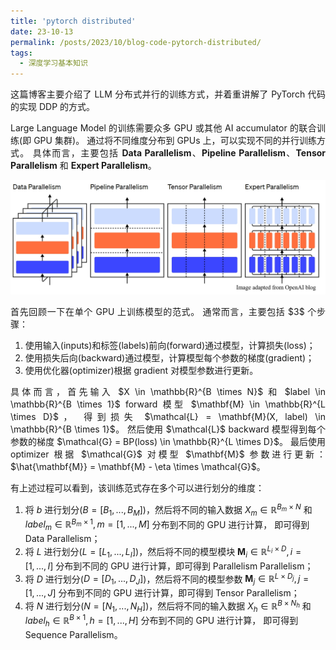 ```yaml
---
title: 'pytorch distributed'
date: 23-10-13
permalink: /posts/2023/10/blog-code-pytorch-distributed/
tags:
  - 深度学习基本知识
---
```


<p style="text-align:justify; text-justify:inter-ideograph;">这篇博客主要介绍了 LLM 分布式并行的训练方式，并着重讲解了 PyTorch 代码的实现 DDP 的方式。</p>

<p style="text-align:justify; text-justify:inter-ideograph;">Large Language Model 的训练需要众多 GPU 或其他 AI accumulator 的联合训练(即 GPU 集群)。
通过将不同维度分布到 GPUs 上，可以实现不同的并行训练方式。
具体而言，主要包括 <b>Data Parallelism</b>、<b>Pipeline Parallelism</b>、<b>Tensor Parallelism</b> 和 <b>Expert Parallelism</b>。</p>

![types of parallelism](images/train_parallelism.png)

<p style="text-align:justify; text-justify:inter-ideograph;">首先回顾一下在单个 GPU 上训练模型的范式。
通常而言，主要包括 $3$ 个步骤：</p>

1. 使用输入(inputs)和标签(labels)前向(forward)通过模型，计算损失(loss)；
2. 使用损失后向(backward)通过模型，计算模型每个参数的梯度(gradient)；
3. 使用优化器(optimizer)根据 gradient 对模型参数进行更新。

<p style="text-align:justify; text-justify:inter-ideograph;">具体而言，首先输入 $X \in \mathbb{R}^{B \times N}$ 和 $label \in \mathbb{R}^{B \times 1}$ forward 模型 $\mathbf{M} \in \mathbb{R}^{L \times D}$，
得到损失 $\mathcal{L} = \mathbf{M}(X, label) \in \mathbb{R}^{B \times 1}$。
然后使用 $\mathcal{L}$ backward 模型得到每个参数的梯度 $\mathcal{G} = BP(loss) \in \mathbb{R}^{L \times D}$。
最后使用 optimizer 根据 $\mathcal{G}$ 对模型 $\mathbf{M}$ 参数进行更新：$\hat{\mathbf{M}} = \mathbf{M} - \eta \times \mathcal{G}$。</p>

<p style="text-align:justify; text-justify:inter-ideograph;">有上述过程可以看到，该训练范式存在多个可以进行划分的维度：</p>

1. 将 $b$ 进行划分($B = [B_1,...,B_M]$)，然后将不同的输入数据 $X_m \in \mathbb{R}^{B_m \times N}$ 和 $label_m \in \mathbb{R}^{B_m \times 1}, m = [1,...,M]$ 分布到不同的 GPU 进行计算，
即可得到 Data Parallelism；
2. 将 $L$ 进行划分($L = [L_1,...,L_I]$)，然后将不同的模型模块 $\mathbf{M}_i \in \mathbb{R}^{L_i \times D}, i=[1,...,I]$ 分布到不同的 GPU 进行计算，即可得到 Parallelism Parallelism；
3. 将 $D$ 进行划分($D = [D_1,...,D_J]$)，然后将不同的模型参数 $\mathbf{M}_j \in \mathbb{R}^{L \times D_j}, j=[1,...,J]$ 分布到不同的 GPU 进行计算，即可得到 Tensor Parallelism；
4. 将 $N$ 进行划分($N = [N_1,...,N_H]$)，然后将不同的输入数据 $X_h \in \mathbb{R}^{B \times N_h}$ 和 $label_h \in \mathbb{R}^{B \times 1}, h = [1,...,H]$ 分布到不同的 GPU 进行计算，
即可得到 Sequence Parallelism。


